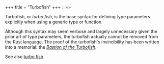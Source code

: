 +++
title = "Turbofish"
+++
`::<>`

Turbofish, or _turbo fish_,
is the base syntax for defining type parameters explicitly
when using a generic type or function.

Although this syntax may seem verbose and largely unnecessary
given the prior art of type parameters,
the turbofish actually cannot be removed from the Rust language.
The proof of the turbofish's invincibility
has been written into a memorial:
the [_Bastion of the Turbofish_](https://github.com/rust-lang/rust/blob/43192ca3d72ed0ca42ba913137585219ba0a691f/src/test/ui/parser/bastion-of-the-turbofish.rs).

See also [turbo.fish](https://turbo.fish).
